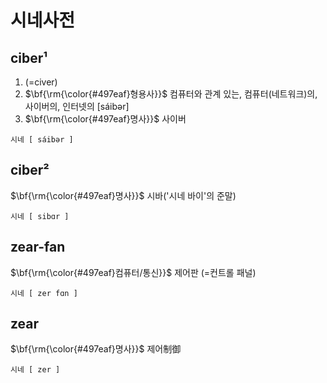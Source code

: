 # 시네사전
## ciber¹
1. (=civer)
2. $\bf{\rm{\color{#497eaf}형용사}}$  컴퓨터와 관계 있는, 컴퓨터(네트워크)의, 사이버의, 인터넷의 [sáibər]
3. $\bf{\rm{\color{#497eaf}명사}}$  사이버
   
```
시네 [ sáibər ]
```

## ciber²
   $\bf{\rm{\color{#497eaf}명사}}$  시바('시네 바이'의 준말)
   
```
시네 [ sibɑr ]
```

## zear-fan
   $\bf{\rm{\color{#497eaf}컴퓨터/통신}}$  제어판 (=컨트롤 패널)
   
```
시네 [ zer fɑn ]
```

## zear
   $\bf{\rm{\color{#497eaf}명사}}$  제어制御

```
시네 [ zer ]
```
